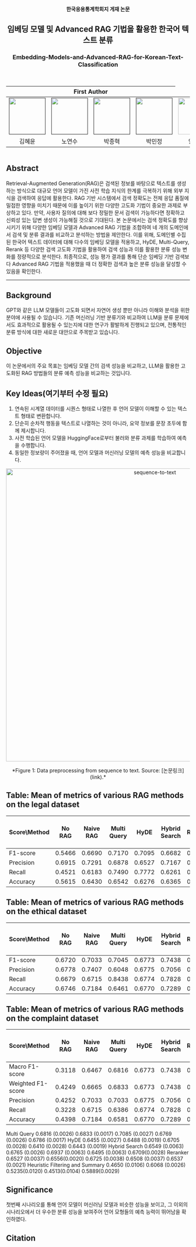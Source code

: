 <h4 align='center'> 한국응용통계학회지 게재 논문 </h4>
<h2 align='center'> 임베딩 모델 및 Advanced RAG 기법을 활용한 한국어 텍스트 분류
<h3 align='center'> Embedding-Models-and-Advanced-RAG-for-Korean-Text-Classification </h3>
<br>   
<div align='center'>
<table>
    <thead>
        <tr>
            <th colspan="4"> First Author </th>
        </tr>
    </thead>
    <tbody>
        <tr>
          <tr>
            <td align='center'><a href=""><img src="" width="100" height="100"></td>
            <td align='center'><a href=""><img src="" width="100" height="100"></td>
            <td align='center'><a href=""><img src="" width="100" height="100"></td>
            <td align='center'><a href=""><img src="" width="100" height="100"></td>
            <td align='center'><a href="https://github.com/ByungwookYang"><img src="https://github.com/ByungwookYang.png" width="100" height="100"></td>
          <tr>
            <td align='center'>김혜윤</td>
            <td align='center'>노연수</td>
            <td align='center'>박종혁</td>
            <td align='center'>박민정</td>
            <td align='center'>양병욱</td>
          </tr>
        </tr>
    </tbody>
</table>

</div>

<!-- Using HTML to center the abstract -->
<div class="columns is-centered has-text-centered">
    <div class="column is-four-fifths">
        <h2>Abstract</h2>
        <div class="content has-text-justified">
 Retrieval-Augmented Generation(RAG)은 검색된 정보를 바탕으로 텍스트를 생성하는 방식으로 대규모 언어 모델이 가진 사전 학습 지식의 한계를 극복하기 위해 외부 지식을 검색하여 응답에 활용한다. RAG 기반 시스템에서 검색 정확도는 전체 응답 품질에 밀접한 영향을 미치기 때문에 이를 높이기 위한 다양한 고도화 기법이 중요한 과제로 부상하고 있다. 만약, 사용자 질의에 대해 보다 정밀한 문서 검색이 가능하다면 정확하고 신뢰성 있는 답변 생성이 가능해질 것으로 기대된다. 본 논문에서는 검색 정확도를 향상시키기 위해 다양한 임베딩 모델과 Advanced RAG 기법을 조합하여 네 개의 도메인에서 검색 및 분류 결과를 비교하고 분석하는 방법을 제안한다. 이를 위해, 도메인별 수집된 한국어 텍스트 데이터에 대해 다수의 임베딩 모델을 적용하고, HyDE, Multi-Query, Rerank 등 다양한 검색 고도화 기법을 활용하여 검색 성능과 이를 활용한 분류 성능 변화를 정량적으로 분석한다. 최종적으로, 성능 평가 결과를 통해 단순 임베딩 기반 검색보다 Advanced RAG 기법을 적용했을 때 더 정확한 검색과 높은 분류 성능을 달성할 수 있음을 확인한다.
        </div>
    </div>
</div>

---

## Background
GPT와 같은 LLM 모델들이 고도화 되면서 자연어 생성 뿐만 아니라 이해와 분석을 위한 분야에 사용될 수 있습니다. 기존 머신러닝 기반 분류기와 비교하여 LLM을 분류 문제에서도 효과적으로 활용될 수 있는지에 대한 연구가 활발하게 진행되고 있으며, 전통적인 분류 방식에 대한 새로운 대안으로 주목받고 있습니다.

## Objective
이 논문에서의 주요 목표는 임베딩 모델 간의 검색 성능을 비교하고, LLM을 활용한 고도화된 RAG 방법들의 분류 예측 성능을 비교하는 것입니다.

 

## Key Ideas(여기부터 수정 필요)
1. 연속된 시계열 데이터를 시퀀스 형태로 나열한 후 언어 모델이 이해할 수 있는 텍스트 형태로 변환합니다.
2. 단순히 순차적 행동을 텍스트로 나열하는 것이 아니라, 요약 정보를 문장 초두에 함께 제시합니다.
3. 사전 학습된 언어 모델을 HuggingFace로부터 불러와 분류 과제를 학습하여 예측을 수행합니다.
4. 동일한 정보량이 주어졌을 때, 언어 모델과 머신러닝 모델의 예측 성능을 비교합니다.

<p align="center">
  <img src="./images/preprocess_figure1.png" alt="sequence-to-text" width="800"/>
</p>
<p align="center">
    *Figure 1: Data preprocessing from sequence to text. Source: [논문링크](link).*
</p>

## Table: Mean of metrics of various RAG methods on the legal dataset

|  Score\Method  | No RAG | Naive RAG | Multi Query |  HyDE | Hybrid Search | Reranker | Heuristic Filtering and Summary
| ------------  | ---------------- | ------------------- | ------------------- | ------------------- | ------------------- | ------------------- | ------------------- |
|  F1-score  | 0.5466 | 0.6690 | 0.7170 | 0.7095 | 0.6682 | 0.6513 | 0.6278     
|  Precision | 0.6915 | 0.7291 | 0.6878 | 0.6527 | 0.7167 | 0.7064 | 0.6687
|   Recall   | 0.4521 | 0.6183 | 0.7490 | 0.7772 | 0.6261 | 0.6043 | 0.5918
|  Accuracy  | 0.5615 | 0.6430 | 0.6542 | 0.6276 | 0.6365 | 0.6216 | 0.5897

## Table: Mean of metrics of various RAG methods on the ethical dataset

|  Score\Method  | No RAG | Naive RAG | Multi Query |  HyDE | Hybrid Search | Reranker | Heuristic Filtering and Summary
| ------------  | ---------------- | ------------------- | ------------------- | ------------------- | ------------------- | ------------------- | ------------------- |
|  F1-score  | 0.6720 | 0.7033 | 0.7045 | 0.6773 | 0.7438 | 0.7140 | 0.6617 |     
|  Precision | 0.6778 | 0.7407 | 0.6048 | 0.6775 | 0.7056 | 0.6650 | 0.7133 |
|   Recall   | 0.6679 | 0.6715 | 0.8438 | 0.6774 | 0.7828 | 0.7712 | 0.6173 |
|  Accuracy  | 0.6746 | 0.7184 | 0.6461 | 0.6770 | 0.7289 | 0.6911 | 0.6845 |

## Table: Mean of metrics of various RAG methods on the complaint dataset

|  Score\Method  | No RAG | Naive RAG | Multi Query |  HyDE | Hybrid Search | Reranker | Heuristic Filtering and Summary
| ------------  | ---------------- | ------------------- | ------------------- | ------------------- | ------------------- | ------------------- | ------------------- |
|  Macro F1-score | 0.3118 | 0.6467 | 0.6816 | 0.6773 | 0.7438 | 0.7140 | 0.6617 |     
|  Weighted F1-score  | 0.4249 | 0.6665 | 0.6833 | 0.6773 | 0.7438 | 0.7140 | 0.6617 |     
|  Precision | 0.4252 | 0.7033 | 0.7033 | 0.6775 | 0.7056 | 0.6650 | 0.7133 |
|   Recall   | 0.3228 | 0.6715 | 0.6386 | 0.6774 | 0.7828 | 0.7712 | 0.6173 |
|  Accuracy  | 0.4398 | 0.7184 | 0.6581 | 0.6770 | 0.7289 | 0.6911 | 0.6845 |



Multi Query 0.6816 (0.0026) 0.6833 (0.0017) 0.7085 (0.0027) 0.6769 (0.0026) 0.6786 (0.0017)
HyDE 0.6455 (0.0027) 0.6488 (0.0019) 0.6705 (0.0028) 0.6410 (0.0028) 0.6443 (0.0019)
Hybrid Search 0.6549 (0.0063) 0.6765 (0.0026) 0.6937 (0.0063) 0.6495 (0.0063) 0.6709(0.0028)
Reranker 0.6527 (0.0037) 0.6556(0.0020) 0.6725 (0.0038) 0.6508 (0.0037) 0.6537 (0.0021)
Heuristic Filtering and Summary 0.4650 (0.0106) 0.6068 (0.0026) 0.5235(0.0120) 0.4513(0.0104) 0.5889(0.0029)


## Significance
첫번째 시나리오를 통해 언어 모델이 머신러닝 모델과 비슷한 성능을 보이고, 그 이외의 시나리오에서 더 우수한 분류 성능을 보여주어 언어 모형들의 예측 능력이 뛰어남을 확인하였다.

## Citation
```

```

